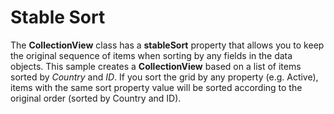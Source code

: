 Stable Sort
===========

The __CollectionView__ class has a **stableSort** property that allows you to keep the original sequence of items when sorting by any fields in the data objects. This sample creates a __CollectionView__ based on a list of items sorted by _Country_ and _ID_. If you sort the grid by any property (e.g. Active), items with the same sort property value will be sorted according to the original order (sorted by Country and ID).